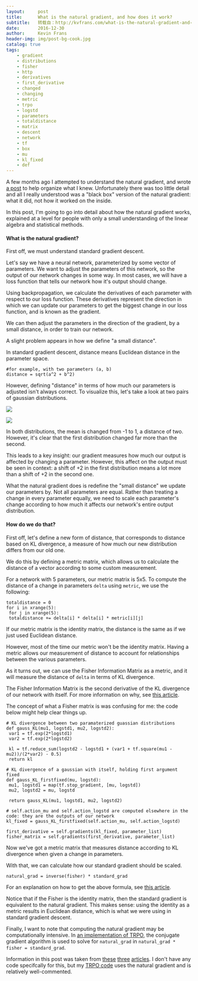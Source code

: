 ```yaml
---
layout:     post
title:      What is the natural gradient, and how does it work?
subtitle:   转载自：http://kvfrans.com/what-is-the-natural-gradient-and-where-does-it-appear-in-trust-region-policy-optimization/
date:       2016-12-30
author:     Kevin Frans
header-img: img/post-bg-cook.jpg
catalog: true
tags:
    - gradient
    - distributions
    - fisher
    - http
    - derivatives
    - first_derivative
    - changed
    - changing
    - metric
    - trpo
    - logstd
    - parameters
    - totaldistance
    - matrix
    - descent
    - network
    - tf
    - box
    - mu
    - kl_fixed
    - def
---
```


A few months ago I attempted to understand the natural gradient, and wrote [a post](http://kvfrans.com/a-intuitive-explanation-of-natural-gradient-descent) to help organize what I knew. Unfortunately there was too little detail and all I really understood was a "black box" version of the natural gradient: what it did, not how it worked on the inside.

In this post, I'm going to go into detail about how the natural gradient works, explained at a level for people with only a small understanding of the linear algebra and statistical methods.

#### What is the natural gradient?

First off, we must understand standard gradient descent.

Let's say we have a neural network, parameterized by some vector of parameters. We want to adjust the parameters of this network, so the output of our network changes in some way. In most cases, we will have a loss function that tells our network how it's output should change.

Using backpropagation, we calculate the derivatives of each parameter with respect to our loss function. These derivatives represent the direction in which we can update our parameters to get the biggest change in our loss function, and is known as the gradient.

We can then adjust the parameters in the direction of the gradient, by a small distance, in order to train our network.

A slight problem appears in how we define "a small distance".

In standard gradient descent, distance means Euclidean distance in the parameter space. 

```
#for example, with two parameters (a, b)
distance = sqrt(a^2 + b^2) 

```

However, defining "distance" in terms of how much our parameters is adjusted isn't always correct. To visualize this, let's take a look at two pairs of gaussian distributions.

![](http://kvfrans.com/content/images/2016/12/natgauss1-1.jpg)

![](http://kvfrans.com/content/images/2016/12/natgauss2-1.jpg)


In both distributions, the mean is changed from -1 to 1, a distance of two. However, it's clear that the first distribution changed far more than the second.

This leads to a key insight: our gradient measures how much our output is affected by changing a parameter. However, this affect on the output must be seen in context: a shift of +2 in the first distribution means a lot more than a shift of +2 in the second one.

What the natural gradient does is redefine the "small distance" we update our parameters by. Not all parameters are equal. Rather than treating a change in every parameter equally, we need to scale each parameter's change according to how much it affects our network's entire output distribution.

#### How do we do that?

First off, let's define a new form of distance, that corresponds to distance based on KL divergence, a measure of how much our new distribution differs from our old one.

We do this by defining a metric matrix, which allows us to calculate the distance of a vector according to some custom measurement.

For a network with 5 parameters, our metric matrix is 5x5. To compute the distance of a change in parameters `delta` using `metric`, we use the following: 

```
totaldistance = 0 
for i in xrange(5): 
 for j in xrange(5):
 totaldistance += delta[i] * delta[i] * metric[i][j]

```

If our metric matrix is the identity matrix, the distance is the same as if we just used Euclidean distance.

However, most of the time our metric won't be the identity matrix. Having a metric allows our measurement of distance to account for relationships between the various parameters.

As it turns out, we can use the Fisher Information Matrix as a metric, and it will measure the distance of `delta` in terms of KL divergence. 

The Fisher Information Matrix is the second derivative of the KL divergence of our network with itself. For more information on why, see [this article](https://hips.seas.harvard.edu/blog/2013/04/08/fisher-information).

The concept of what a Fisher matrix is was confusing for me: the code below might help clear things up.

```
# KL divergence between two paramaterized guassian distributions
def gauss_KL(mu1, logstd1, mu2, logstd2): 
 var1 = tf.exp(2*logstd1)
 var2 = tf.exp(2*logstd2)

 kl = tf.reduce_sum(logstd2 - logstd1 + (var1 + tf.square(mu1 - mu2))/(2*var2) - 0.5)
 return kl

# KL divergence of a gaussian with itself, holding first argument fixed
def gauss_KL_firstfixed(mu, logstd): 
 mu1, logstd1 = map(tf.stop_gradient, [mu, logstd])
 mu2, logstd2 = mu, logstd

 return gauss_KL(mu1, logstd1, mu2, logstd2)

# self.action_mu and self.action_logstd are computed elsewhere in the code: they are the outputs of our network
kl_fixed = gauss_KL_firstfixed(self.action_mu, self.action_logstd)

first_derivative = self.gradients(kl_fixed, parameter_list) 
fisher_matrix = self.gradients(first_derivative, parameter_list) 

```

Now we've got a metric matrix that measures distance according to KL divergence when given a change in parameters.

With that, we can calculate how our standard gradient should be scaled. 

```
natural_grad = inverse(fisher) * standard_grad 

```

For an explanation on how to get the above formula, see [this article](https://hips.seas.harvard.edu/blog/2013/01/25/the-natural-gradient).

Notice that if the Fisher is the identity matrix, then the standard gradient is equivalent to the natural gradient. This makes sense: using the identity as a metric results in Euclidean distance, which is what we were using in standard gradient descent.

Finally, I want to note that computing the natural gradient may be computationally intensive. In [an implementation of TRPO](https://github.com/wojzaremba/trpo), the conjugate gradient algorithm is used to solve for `natural_grad` in `natural_grad * fisher = standard_grad`.

Information in this post was taken from [these](https://hips.seas.harvard.edu/blog/2013/04/08/fisher-information) [three](https://hips.seas.harvard.edu/blog/2013/01/25/the-natural-gradient) [articles](http://andymiller.github.io/2016/10/02/natural_gradient_bbvi.html). I don't have any code specifcally for this, but my [TRPO code](https://github.com/kvfrans/parallel-trpo) uses the natural gradient and is relatively well-commented.
